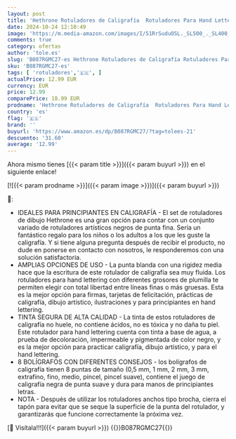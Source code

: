 ```yaml
---
layout: post
title: 'Hethrone Rotuladores de Caligrafía  Rotuladores Para Hand Lettering y Set de Caligrafía Color Negro para Principiantes  Firmas  Ilustraciones  Diseño y Dibujo  8 Tamaños '
date: 2024-10-24 12:10:49
image: 'https://m.media-amazon.com/images/I/51RrSuduOSL._SL500_._SL400_.jpg'
comments: true
category: ofertas
author: 'tole.es'
slug: 'B087RGMC27-es Hethrone Rotuladores de Caligrafía Rotuladores Para Hand...'
sku: 'B087RGMC27-es'
tags: [ 'rotuladores','🇪🇸', ]
actualPrice: 12.99 EUR
currency: EUR
price: 12.99
comparePrice: 18.99 EUR
prodname: 'Hethrone Rotuladores de Caligrafía  Rotuladores Para Hand Lettering y Set de Caligrafía Color Negro para Principiantes  Firmas  Ilustraciones  Diseño y Dibujo  8 Tamaños '
country: 'es'
flag: '🇪🇸'
brand: ''
buyurl: 'https://www.amazon.es/dp/B087RGMC27/?tag=tolees-21'
descuento: '31.60'
average: '12.99'
---
```


Ahora mismo tienes [{{< param title >}}]({{< param buyurl >}}) en el siguiente enlace!

[![{{< param prodname >}}]({{< param image >}})]({{< param buyurl >}})

🔎:

- IDEALES PARA PRINCIPIANTES EN CALIGRAFÍA - El set de rotuladores de dibujo Hethrone es una gran opción para contar con un conjunto variado de rotuladores artísticos negros de punta fina. Sería un fantástico regalo para los niños o los adultos a los que les guste la caligrafía. Y si tiene alguna pregunta después de recibir el producto, no dude en ponerse en contacto con nosotros, le responderemos con una solución satisfactoria.
- AMPLIAS OPCIONES DE USO - La punta blanda con una rigidez media hace que la escritura de este rotulador de caligrafía sea muy fluida. Los rotuladores para hand lettering con diferentes grosores de plumilla te permiten elegir con total libertad entre líneas finas o más gruesas. Esta es la mejor opción para firmas, tarjetas de felicitación, prácticas de caligrafía, dibujo artístico, ilustraciones y para principiantes en hand lettering.
- TINTA SEGURA DE ALTA CALIDAD - La tinta de estos rotuladores de caligrafía no huele, no contiene ácidos, no es tóxica y no daña tu piel. Este rotulador para hand lettering cuenta con tinta a base de agua, a prueba de decoloración, impermeable y pigmentada de color negro, y es la mejor opción para practicar caligrafía, dibujo artístico, y para el hand lettering.
- 8 BOLÍGRAFOS CON DIFERENTES CONSEJOS - los bolígrafos de caligrafía tienen 8 puntas de tamaño (0,5 mm, 1 mm, 2 mm, 3 mm, extrafino, fino, medio, pincel, pincel suave), contiene el juego de caligrafía negra de punta suave y dura para manos de principiantes letras.
- NOTA - Después de utilizar los rotuladores anchos tipo brocha, cierra el tapón para evitar que se seque la superficie de la punta del rotulador, y garantizarás que funcione correctamente la próxima vez.

[🛒 Visítala!!!]({{< param buyurl >}})
{{<world>}}B087RGMC27{{</world>}}
